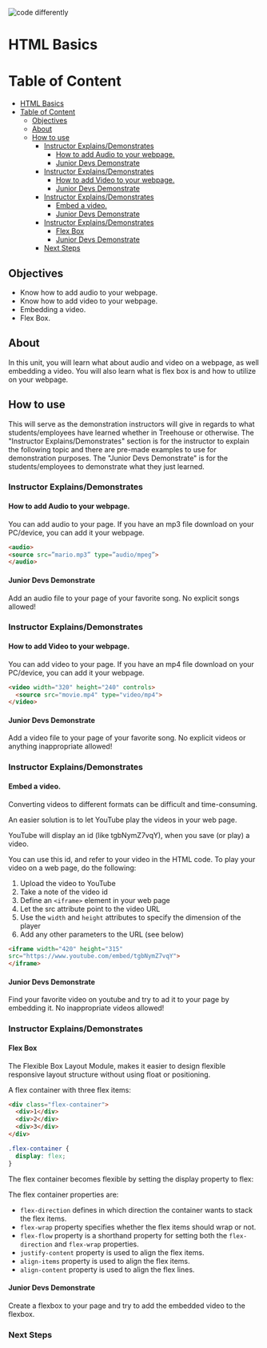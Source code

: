 ![code differently](https://user-images.githubusercontent.com/54545904/91590200-f82ec600-e928-11ea-9433-eea450388abf.png)

# HTML Basics

# Table of Content

- [HTML Basics](#html-basics)
- [Table of Content](#table-of-content)
  - [Objectives](#objectives)
  - [About](#about)
  - [How to use](#how-to-use)
    - [Instructor Explains/Demonstrates](#instructor-explainsdemonstrates)
      - [How to add Audio to your webpage.](#how-to-add-audio-to-your-webpage)
      - [Junior Devs Demonstrate](#junior-devs-demonstrate)
    - [Instructor Explains/Demonstrates](#instructor-explainsdemonstrates-1)
      - [How to add Video to your webpage.](#how-to-add-video-to-your-webpage)
      - [Junior Devs Demonstrate](#junior-devs-demonstrate-1)
    - [Instructor Explains/Demonstrates](#instructor-explainsdemonstrates-2)
      - [Embed a video.](#embed-a-video)
      - [Junior Devs Demonstrate](#junior-devs-demonstrate-2)
    - [Instructor Explains/Demonstrates](#instructor-explainsdemonstrates-3)
      - [Flex Box](#flex-box)
      - [Junior Devs Demonstrate](#junior-devs-demonstrate-3)
    - [Next Steps](#next-steps)

## Objectives

- Know how to add audio to your webpage.
- Know how to add video to your webpage.
- Embedding a video.
- Flex Box.

## About

In this unit, you will learn what about audio and video on a webpage, as well embedding a video. You will also learn what is flex box is and how to utilize on your webpage.

## How to use

This will serve as the demonstration instructors will give in regards to what students/employees have learned whether in Treehouse or otherwise. The "Instructor Explains/Demonstrates" section is for the instructor to explain the following topic and there are pre-made examples to use for demonstration purposes. The "Junior Devs Demonstrate" is for the students/employees to demonstrate what they just learned.

### Instructor Explains/Demonstrates

#### How to add Audio to your webpage.

You can add audio to your page. If you have an mp3 file  download on your PC/device, you can add it your webpage.

```html
<audio>
<source src=”mario.mp3” type=”audio/mpeg”>
</audio>
```

#### Junior Devs Demonstrate

Add an audio file to your page of your favorite song. No explicit songs allowed!

### Instructor Explains/Demonstrates 

#### How to add Video to your webpage.

You can add video to your page. If you have an  mp4 file download on your PC/device, you can add it your webpage.
```html
<video width="320" height="240" controls>
  <source src="movie.mp4" type="video/mp4">
</video>
```

#### Junior Devs Demonstrate

Add a video file to your page of your favorite song. No explicit videos or anything inappropriate allowed!

### Instructor Explains/Demonstrates 

#### Embed a video.

Converting videos to different formats can be difficult and time-consuming.

An easier solution is to let YouTube play the videos in your web page.

YouTube will display an id (like tgbNymZ7vqY), when you save (or play) a video.

You can use this id, and refer to your video in the HTML code.
To play your video on a web page, do the following:

1. Upload the video to YouTube
2. Take a note of the video id
3. Define an ``<iframe>`` element in your web page
4. Let the src attribute point to the video URL
5. Use the ``width`` and ``height`` attributes to specify the dimension of the player
6. Add any other parameters to the URL (see below)

```html
<iframe width="420" height="315"
src="https://www.youtube.com/embed/tgbNymZ7vqY">
</iframe>
```

#### Junior Devs Demonstrate

Find your favorite video on youtube and try to ad it to your page by embedding it. No inappropriate videos allowed!

### Instructor Explains/Demonstrates 

#### Flex Box

The Flexible Box Layout Module, makes it easier to design flexible responsive layout structure without using float or positioning.

A flex container with three flex items:
```html
<div class="flex-container">
  <div>1</div>
  <div>2</div>
  <div>3</div>
</div>
```

```css
.flex-container {
  display: flex;
}
```
The flex container becomes flexible by setting the display property to flex:

The flex container properties are:

- ``flex-direction`` defines in which direction the container wants to stack the flex items.
- ``flex-wrap`` property specifies whether the flex items should wrap or not.
- ``flex-flow`` property is a shorthand property for setting both the ``flex-direction`` and ``flex-wrap`` properties.
- ``justify-content`` property is used to align the flex items.
- ``align-items`` property is used to align the flex items.
- ``align-content`` property is used to align the flex lines.


#### Junior Devs Demonstrate 

Create a flexbox to your page and try to add the embedded video to the flexbox.

### Next Steps




 

